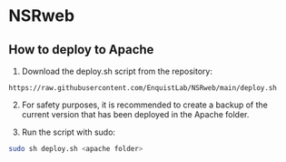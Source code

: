 # NSRweb

## How to deploy to Apache

1. Download the deploy.sh script from the repository:

```
https://raw.githubusercontent.com/EnquistLab/NSRweb/main/deploy.sh
```

2. For safety purposes, it is recommended to create a backup of the current version that has been deployed in the Apache folder.

3. Run the script with sudo:

```sh
sudo sh deploy.sh <apache folder>
```
